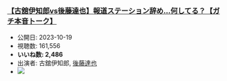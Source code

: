 ### [【古舘伊知郎vs後藤達也】報道ステーション辞め…何してる？【ガチ本音トーク】](https://www.youtube.com/watch?v=tGA8XEEkh1o)
-   公開日: 2023-10-19
-   視聴数: 161,556
-   **いいね数: 2,486**
-   出演者: 古舘伊知郎, [後藤達也](/rehacq_fan/people/後藤達也 "wikilink")
- [![](https://img.youtube.com/vi/tGA8XEEkh1o/hqdefault.jpg)](https://www.youtube.com/watch?v=tGA8XEEkh1o)
